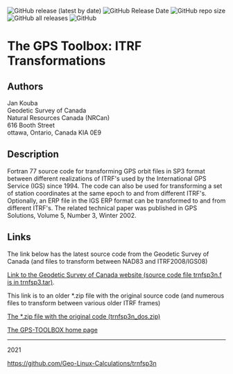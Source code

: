 ![GitHub release (latest by date)](https://img.shields.io/github/v/release/Geo-Linux-Calculations/trnfsp3n)
![GitHub Release Date](https://img.shields.io/github/release-date/Geo-Linux-Calculations/trnfsp3n)
![GitHub repo size](https://img.shields.io/github/repo-size/Geo-Linux-Calculations/trnfsp3n)
![GitHub all releases](https://img.shields.io/github/downloads/Geo-Linux-Calculations/trnfsp3n/total)
![GitHub](https://img.shields.io/github/license/Geo-Linux-Calculations/trnfsp3n)

# The GPS Toolbox: ITRF Transformations
 
## Authors

Jan Kouba  
Geodetic Survey of Canada  
Natural Resources Canada (NRCan)  
616 Booth Street  
ottawa, Ontario, Canada KIA 0E9  

## Description

Fortran 77 source code for transforming GPS orbit files in SP3 format between different realizations of ITRF's used by the International GPS Service (IGS) since 1994.
The code can also be used for transforming a set of station coordinates at the same epoch to and from different ITRF's.
Optionally, an ERP file in the IGS ERP format can be transformed to and from different ITRF's.
The related technical paper was published in GPS Solutions, Volume 5, Number 3, Winter 2002.  
 
## Links

The link below has the latest source code from the Geodetic Survey of Canada (and files to transform between NAD83 and ITRF2008/IGS08)

[Link to the Geodetic Survey of Canada website (source code file trnfsp3n.f is in trnfsp3.tar)](ftp://ftp.geod.nrcan.gc.ca/pub/GSD/EPH_UTIL/).
 
This link is to an older *.zip file with the original source code (and numerous files to transform between various older ITRF frames)

[The *.zip file with the original code (trnfsp3n_dos.zip)](https://geodesy.noaa.gov/gps-toolbox/old_Trnfsp3/trnfsp3n_dos.zip)

[The GPS-TOOLBOX home page](https://geodesy.noaa.gov/gps-toolbox/index.shtml)

---

2021

https://github.com/Geo-Linux-Calculations/trnfsp3n
